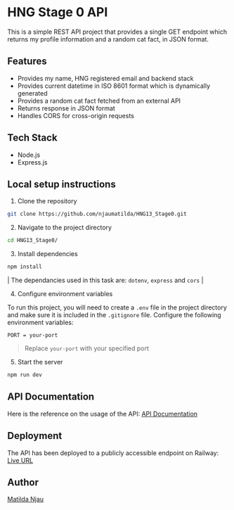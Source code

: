 # HNG Stage 0 API

This is a simple REST API project that provides a single GET endpoint which returns my profile information and a random cat fact, in JSON format.

## Features

- Provides my name, HNG registered email and backend stack
- Provides current datetime in ISO 8601 format which is dynamically generated
- Provides a random cat fact fetched from an external API
- Returns response in JSON format
- Handles CORS for cross-origin requests

## Tech Stack

- Node.js
- Express.js

## Local setup instructions

1. Clone the repository

```bash
git clone https://github.com/njaumatilda/HNG13_Stage0.git
```

2. Navigate to the project directory

```bash
cd HNG13_Stage0/
```

3. Install dependencies

```bash
npm install
```

| The dependancies used in this task are: `dotenv`, `express` and `cors` |

4. Configure environment variables

To run this project, you will need to create a `.env` file in the project directory and make sure it is included in the `.gitignore` file. Configure the following environment variables:

```env
PORT = your-port
```

> Replace `your-port` with your specified port

5. Start the server

```bash
npm run dev
```

## API Documentation

Here is the reference on the usage of the API:
[API Documentation](https://documenter.getpostman.com/view/38132076/2sB3QQJTMG)

## Deployment

The API has been deployed to a publicly accessible endpoint on Railway:
[Live URL](https://hng13stage0-production-850c.up.railway.app/)

## Author

[Matilda Njau](https://github.com/njaumatilda)

